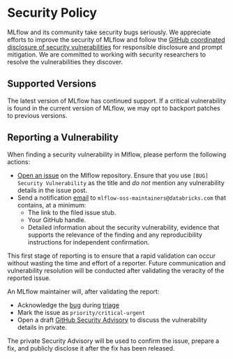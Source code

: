 # Security Policy

MLflow and its community take security bugs seriously. We appreciate efforts to improve the security of MLflow
and follow the [GitHub coordinated disclosure of security vulnerabilities](https://docs.github.com/en/code-security/security-advisories/about-coordinated-disclosure-of-security-vulnerabilities#about-reporting-and-disclosing-vulnerabilities-in-projects-on-github)
for responsible disclosure and prompt mitigation. We are committed to working with security researchers to
resolve the vulnerabilities they discover.

## Supported Versions

The latest version of MLflow has continued support. If a critical vulnerability is found in the current version
of MLflow, we may opt to backport patches to previous versions.

## Reporting a Vulnerability

When finding a security vulnerability in Mlflow, please perform the following actions:

- [Open an issue](https://github.com/mlflow/mlflow/issues/new?assignees=&labels=bug&template=bug_report_template.md&title=%5BBUG%5D%20Security%20Vulnerability) on the Mlflow repository. Ensure that you use `[BUG] Security Vulnerability` as the title and _do not_ mention any vulnerability details in the issue post.
- Send a notification [email](mailto:mlflow-oss-maintainers@databricks.com) to `mlflow-oss-maintainers@databricks.com` that contains, at a minimum:
  - The link to the filed issue stub.
  - Your GitHub handle.
  - Detailed information about the security vulnerability, evidence that supports the relevance of the finding and any reproducibility instructions for independent confirmation.

This first stage of reporting is to ensure that a rapid validation can occur without wasting the time and effort of a reporter. Future communication and vulnerability resolution will be conducted after validating
the veracity of the reported issue.

An MLflow maintainer will, after validating the report:

- Acknowledge the [bug](ISSUE_POLICY.md#bug-reports) during [triage](ISSUE_TRIAGE.rst)
- Mark the issue as `priority/critical-urgent`
- Open a draft [GitHub Security Advisory](https://docs.github.com/en/code-security/security-advisories/creating-a-security-advisory)
  to discuss the vulnerability details in private.

The private Security Advisory will be used to confirm the issue, prepare a fix, and publicly disclose it after the fix has been released.
